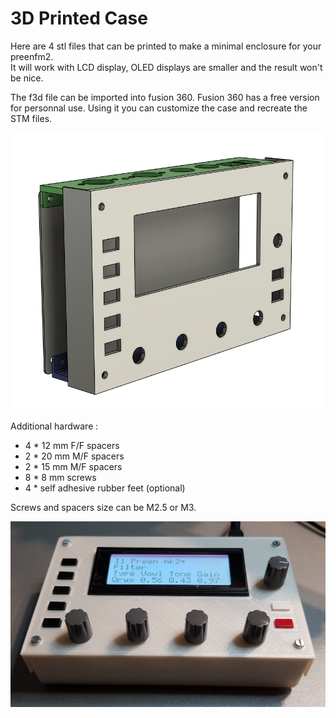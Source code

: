 # 3D Printed Case


Here are 4 stl files that can be printed to make a minimal enclosure for your preenfm2.  
It will work with LCD display, OLED displays are smaller and the result won't be nice.  

The f3d file can be imported into fusion 360. Fusion 360 has a free version for personnal use. Using it you can customize the case and recreate the STM files.

<img src="./Enclosure.png" width="500" />


Additional hardware :
* 4 * 12 mm F/F spacers
* 2 * 20 mm M/F spacers
* 2 * 15 mm M/F spacers
* 8 * 8 mm screws
* 4 * self adhesive rubber feet (optional)  

Screws and spacers size can be M2.5 or M3.

<img src="./pfm2_3Dcase.jpg" width="550" />
